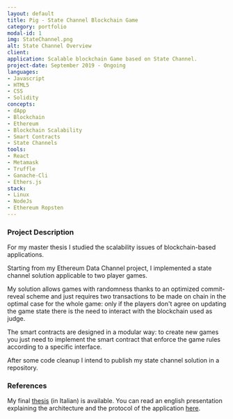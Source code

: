 ```yaml
---
layout: default
title: Pig - State Channel Blockchain Game
category: portfolio
modal-id: 1
img: StateChannel.png
alt: State Channel Overview
client: 
application: Scalable blockchain Game based on State Channel.
project-date: September 2019 - Ongoing
languages:
- Javascript
- HTML5
- CSS
- Solidity
concepts:
- dApp
- Blockchain
- Ethereum
- Blockchain Scalability
- Smart Contracts
- State Channels
tools:
- React
- Metamask
- Truffle
- Ganache-Cli
- Ethers.js
stack:
- Linux
- NodeJs
- Ethereum Ropsten
---
```


### Project Description

For my master thesis I studied the scalability issues of blockchain-based applications. 

Starting from my Ethereum Data Channel project, I implemented a state channel solution applicable to two player games.

My solution allows games with randomness thanks to an optimized commit-reveal scheme and just requires two transactions to be made on chain in the optimal case for the whole game: only if the players don't agree on updating the game state there is the need to interact with the blockchain used as judge.

The smart contracts are designed in a modular way: to create new games you just need to implement the smart contract that enforce the game rules according to a specific interface.

After some code cleanup I intend to publish my state channel solution in a repository.

### References

My final [thesis](files/tesi_magistrale.pdf) (in Italian) is available.
You can read an english presentation explaining the architecture and the protocol of the application [here](https://docs.google.com/presentation/d/14uCsofm16Q8Hpu1BrzAid9nv-3Wl8dLwCC3Ablplvqw/edit?usp=sharing).
